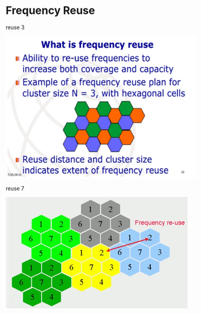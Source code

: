 # Frequency Reuse

reuse 3

![](../media/2_freqReuse3.jpg)

reuse 7

![](../media/2_freqReuse7.jpg)

